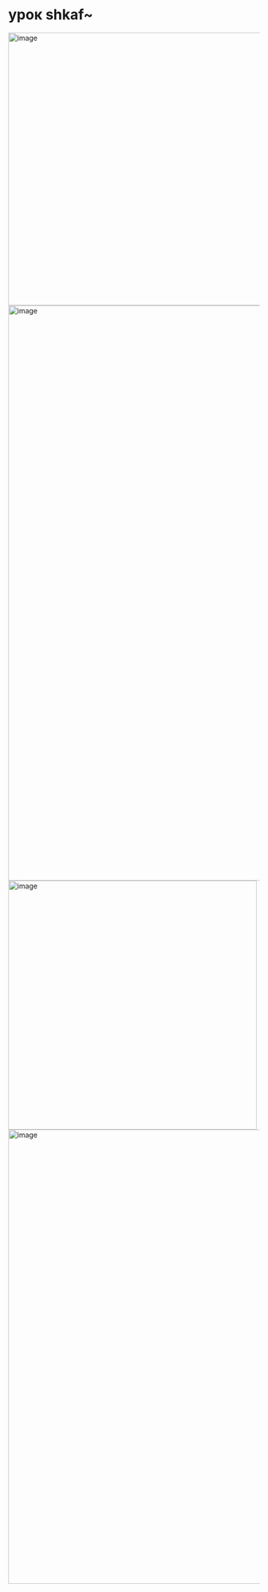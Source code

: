 # урок shkaf~


<img width="546" alt="image" src="https://github.com/Arh-Eli/project_2/assets/145199743/b06ef25d-8476-4c71-96bf-53b2f84198e7">

<img width="1151" alt="image" src="https://github.com/Arh-Eli/project_2/assets/145199743/c73159a8-7403-417f-a796-2aeca1e718a8">

<img width="498" alt="image" src="https://github.com/Arh-Eli/project_2/assets/145199743/5c958601-9abc-40de-b728-3ef5676637e8">

<img width="909" alt="image" src="https://github.com/Arh-Eli/project_2/assets/145199743/8ea9d3f8-83b2-4d35-8056-c93711a05fbd">
